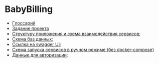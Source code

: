 # BabyBilling

* [Глоссарий](Documentation/glossary.md)
* [Задание проекта](Documentation/project_task.md)
* [Структуру приложения и схема взаимодействия сервисов](Documentation/structure.md);
* [Схема баз данных](Documentation/bd.md);
* [Ссылка на swagger UI](http://localhost:8080/swagger-ui/index.html#/);
* [Схема запуска сервисов в ручном режиме (без docker-compose)](Documentation/manual_run.md)
* [Данные для авторизации](Documentation/auth.md);